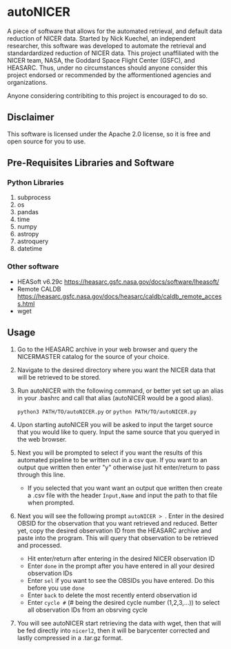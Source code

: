 # autoNICER
A piece of software that allows for the automated retrieval, and default data reduction of NICER data. Started by Nick Kuechel, an independent researcher, this software was developed to automate the retrieval and standardardized reduction of NICER data. This project unaffiliated with the NICER team, NASA, the Goddard Space Flight Center (GSFC), and HEASARC. Thus, under no circumstances should anyone consider this project endorsed or recommended by the afformentioned agencies and organizations.

Anyone considering contribiting to this project is encouraged to do so.

## Disclaimer

This software is licensed under the Apache 2.0 license, so it is free and open source for you to use.

## Pre-Requisites Libraries and Software

### Python Libraries
1. subprocess
2. os
3. pandas
4. time
5. numpy
6. astropy
7. astroquery
8. datetime

### Other software

- HEASoft v6.29c <https://heasarc.gsfc.nasa.gov/docs/software/lheasoft/>
- Remote CALDB <https://heasarc.gsfc.nasa.gov/docs/heasarc/caldb/caldb_remote_access.html>
- wget

## Usage

1. Go to the HEASARC archive in your web browser and query the NICERMASTER catalog for the source of your choice.

2. Navigate to the desired directory where you want the NICER data that will be retrieved to be stored.

3. Run autoNICER with the following command, or better yet set up an alias in your .bashrc and call that alias (autoNICER would be a good alias).

	`python3 PATH/TO/autoNICER.py` or `python PATH/TO/autoNICER.py`
	
4. Upon starting autoNICER you will be asked to input the  target source that you would like to query. Input the same source that you queryed in the web browser.

5. Next you will be prompted to select if you want the results of this automated pipeline to be written out in a csv que. If you want to an output que written then enter "y" otherwise just hit enter/return to pass through this line.

	- If you selected that you want want an output que written then create a .csv file with the header `Input,Name` and input the path to that file when prompted.

6. Next you will see the following prompt `autoNICER > `. Enter in the desired OBSID for the observation that you want retrieved and reduced. Better yet, copy the desired observation ID from the HEASARC archive and paste into the program. This will query that observation to be retrieved and processed.

	- Hit enter/return after entering in the desired NICER observation ID
	- Enter `done` in the prompt after you have entered in all your desired observation IDs
	- Enter `sel` if you want to see the OBSIDs you have entered. Do this before you use `done`
	- Enter `back` to delete the most recently enterd observation id
	- Enter `cycle #` (# being the desired cycle number (1,2,3,...)) to select all observation IDs from an obsrving cycle 
	
7. You will see autoNICER start retrieving the data with wget, then that will be fed directly into `nicerl2`, then it will be barycenter corrected and lastly compressed in a .tar.gz format.

